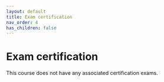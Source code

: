```yaml
---
layout: default
title: Exam certification
nav_order: 4
has_children: false
---
```


# Exam certification

This course does not have any associated certification exams.